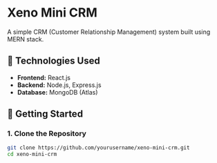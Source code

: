 # Xeno Mini CRM

A simple CRM (Customer Relationship Management) system built using MERN stack.

## 🧰 Technologies Used

- **Frontend:** React.js
- **Backend:** Node.js, Express.js
- **Database:** MongoDB (Atlas)

## 🚀 Getting Started

### 1. Clone the Repository

```bash
git clone https://github.com/yourusername/xeno-mini-crm.git
cd xeno-mini-crm
```
